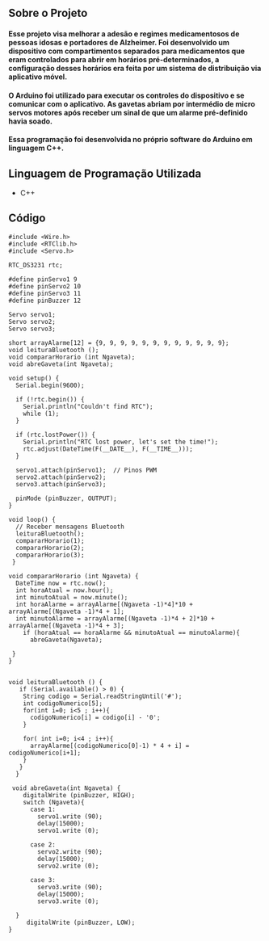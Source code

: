 ## Sobre o Projeto

#### Esse projeto visa melhorar a adesão e regimes medicamentosos de pessoas idosas e portadores de Alzheimer. Foi desenvolvido um dispositivo com compartimentos separados para medicamentos que eram controlados para abrir em horários pré-determinados, a configuração desses horários era feita por um sistema de distribuição via aplicativo móvel.
#### O Arduino foi utilizado para executar os controles do dispositivo e se comunicar com o aplicativo. As gavetas abriam por intermédio de micro servos motores após receber um sinal de que um alarme pré-definido havia soado. 
#### Essa programação foi desenvolvida no próprio software do Arduino em linguagem C++. 



## Linguagem de Programação Utilizada
* C++



## Código

```
#include <Wire.h>
#include <RTClib.h>
#include <Servo.h>

RTC_DS3231 rtc;

#define pinServo1 9
#define pinServo2 10 
#define pinServo3 11
#define pinBuzzer 12

Servo servo1;
Servo servo2;
Servo servo3;

short arrayAlarme[12] = {9, 9, 9, 9, 9, 9, 9, 9, 9, 9, 9, 9};
void leituraBluetooth (); 
void compararHorario (int Ngaveta);
void abreGaveta(int Ngaveta);

void setup() {
  Serial.begin(9600);

  if (!rtc.begin()) {
    Serial.println("Couldn't find RTC");
    while (1);
  }

  if (rtc.lostPower()) {
    Serial.println("RTC lost power, let's set the time!");
    rtc.adjust(DateTime(F(__DATE__), F(__TIME__)));
  }

  servo1.attach(pinServo1);  // Pinos PWM
  servo2.attach(pinServo2);
  servo3.attach(pinServo3);

  pinMode (pinBuzzer, OUTPUT);
}

void loop() {
  // Receber mensagens Bluetooth
  leituraBluetooth();
  compararHorario(1);
  compararHorario(2);
  compararHorario(3);
 }
 
void compararHorario (int Ngaveta) {
  DateTime now = rtc.now();
  int horaAtual = now.hour();
  int minutoAtual = now.minute();
  int horaAlarme = arrayAlarme[(Ngaveta -1)*4]*10 + arrayAlarme[(Ngaveta -1)*4 + 1];
  int minutoAlarme = arrayAlarme[(Ngaveta -1)*4 + 2]*10 + arrayAlarme[(Ngaveta -1)*4 + 3];
    if (horaAtual == horaAlarme && minutoAtual == minutoAlarme){
      abreGaveta(Ngaveta);
        
 }
}


void leituraBluetooth () { 
   if (Serial.available() > 0) {
    String codigo = Serial.readStringUntil('#');
    int codigoNumerico[5];
    for(int i=0; i<5 ; i++){
      codigoNumerico[i] = codigo[i] - '0';
    }

    for( int i=0; i<4 ; i++){
      arrayAlarme[(codigoNumerico[0]-1) * 4 + i] = codigoNumerico[i+1];
    }
   }
  }

 void abreGaveta(int Ngaveta) {
    digitalWrite (pinBuzzer, HIGH); 
    switch (Ngaveta){
      case 1:
        servo1.write (90);
        delay(15000);
        servo1.write (0);

      case 2:
        servo2.write (90);
        delay(15000);
        servo2.write (0);

      case 3:
        servo3.write (90);
        delay(15000);
        servo3.write (0);
      
  }
     digitalWrite (pinBuzzer, LOW);   
}

```
